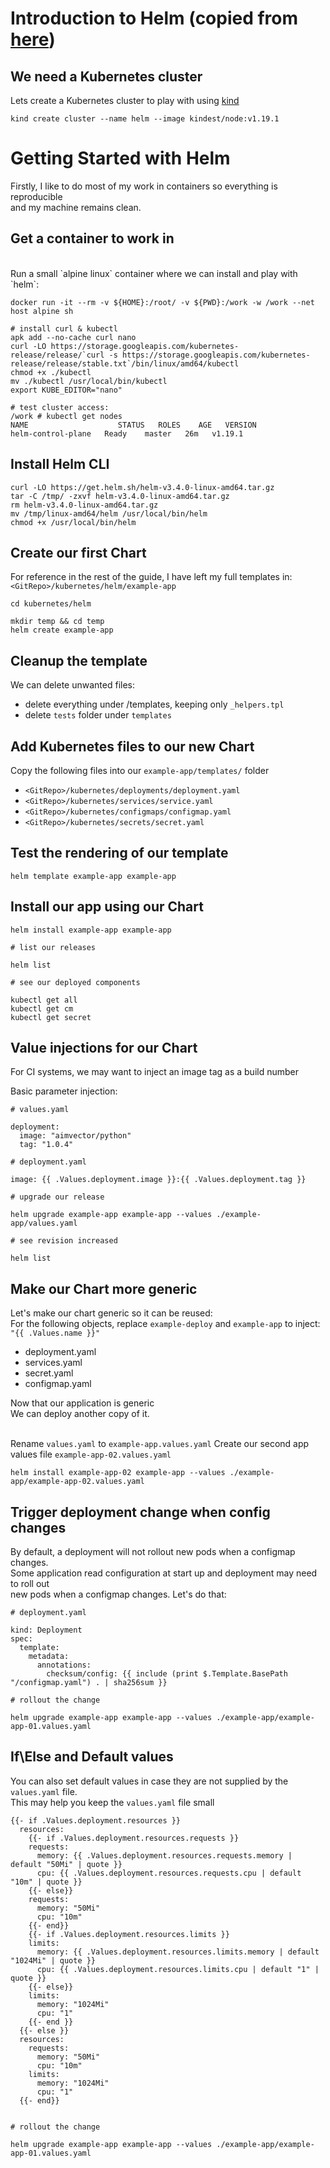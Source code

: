 # Introduction to Helm (copied from [here](https://github.com/marcel-dempers/docker-development-youtube-series/blob/master/kubernetes/helm/README.md))

## We need a Kubernetes cluster

Lets create a Kubernetes cluster to play with using [kind](https://kind.sigs.k8s.io/docs/user/quick-start/)

```
kind create cluster --name helm --image kindest/node:v1.19.1
```

# Getting Started with Helm

Firstly, I like to do most of my work in containers so everything is reproducible  <br/>
and my machine remains clean.

## Get a container to work in
<br/>
Run a small `alpine linux` container where we can install and play with `helm`: <br/>

```
docker run -it --rm -v ${HOME}:/root/ -v ${PWD}:/work -w /work --net host alpine sh

# install curl & kubectl
apk add --no-cache curl nano
curl -LO https://storage.googleapis.com/kubernetes-release/release/`curl -s https://storage.googleapis.com/kubernetes-release/release/stable.txt`/bin/linux/amd64/kubectl
chmod +x ./kubectl
mv ./kubectl /usr/local/bin/kubectl
export KUBE_EDITOR="nano"

# test cluster access:
/work # kubectl get nodes
NAME                    STATUS   ROLES    AGE   VERSION
helm-control-plane   Ready    master   26m   v1.19.1

```

## Install Helm CLI

```
curl -LO https://get.helm.sh/helm-v3.4.0-linux-amd64.tar.gz
tar -C /tmp/ -zxvf helm-v3.4.0-linux-amd64.tar.gz
rm helm-v3.4.0-linux-amd64.tar.gz
mv /tmp/linux-amd64/helm /usr/local/bin/helm
chmod +x /usr/local/bin/helm

```

## Create our first Chart

For reference in the rest of the guide, I have left my full templates in: <br/>
`<GitRepo>/kubernetes/helm/example-app`
```
cd kubernetes/helm

mkdir temp && cd temp
helm create example-app
```

## Cleanup the template 

We can delete unwanted files:

* delete everything under /templates, keeping only `_helpers.tpl`
* delete `tests` folder under `templates`

## Add Kubernetes files to our new Chart

Copy the following files into our `example-app/templates/` folder

* `<GitRepo>/kubernetes/deployments/deployment.yaml`
* `<GitRepo>/kubernetes/services/service.yaml`
* `<GitRepo>/kubernetes/configmaps/configmap.yaml`
* `<GitRepo>/kubernetes/secrets/secret.yaml`

## Test the rendering of our template

```
helm template example-app example-app
```

## Install our app using our Chart

```
helm install example-app example-app

# list our releases

helm list

# see our deployed components

kubectl get all
kubectl get cm
kubectl get secret
```
 
## Value injections for our Chart

For CI systems, we may want to inject an image tag as a build number <br/>

Basic parameter injection: <br/>

```
# values.yaml

deployment:
  image: "aimvector/python"
  tag: "1.0.4"

# deployment.yaml

image: {{ .Values.deployment.image }}:{{ .Values.deployment.tag }}

# upgrade our release

helm upgrade example-app example-app --values ./example-app/values.yaml

# see revision increased

helm list
```

## Make our Chart more generic

Let's make our chart generic so it can be reused: <br/>
For the following objects, replace `example-deploy` and `example-app` to inject: `"{{ .Values.name }}"`

* deployment.yaml
* services.yaml
* secret.yaml
* configmap.yaml

Now that our application is generic <br/>
We can deploy another copy of it.<br/>
<br/>

Rename `values.yaml` to `example-app.values.yaml`
Create our second app values file `example-app-02.values.yaml`

```
helm install example-app-02 example-app --values ./example-app/example-app-02.values.yaml
```

## Trigger deployment change when config changes

By default, a deployment will not rollout new pods when a configmap changes. <br/>
Some application read configuration at start up and deployment may need to roll out </br>
new pods when a configmap changes. Let's do that:

```
# deployment.yaml

kind: Deployment
spec:
  template:
    metadata:
      annotations:
        checksum/config: {{ include (print $.Template.BasePath "/configmap.yaml") . | sha256sum }}

# rollout the change

helm upgrade example-app example-app --values ./example-app/example-app-01.values.yaml
```

## If\Else and Default values

You can also set default values in case they are not supplied by the `values.yaml` file. <br/>
This may help you keep the `values.yaml` file small <br/>

```
{{- if .Values.deployment.resources }}
  resources:
    {{- if .Values.deployment.resources.requests }}
    requests:
      memory: {{ .Values.deployment.resources.requests.memory | default "50Mi" | quote }}
      cpu: {{ .Values.deployment.resources.requests.cpu | default "10m" | quote }}
    {{- else}}
    requests:
      memory: "50Mi"
      cpu: "10m"
    {{- end}}
    {{- if .Values.deployment.resources.limits }}
    limits:
      memory: {{ .Values.deployment.resources.limits.memory | default "1024Mi" | quote }}
      cpu: {{ .Values.deployment.resources.limits.cpu | default "1" | quote }}
    {{- else}}  
    limits:
      memory: "1024Mi"
      cpu: "1"
    {{- end }}
  {{- else }}
  resources:
    requests:
      memory: "50Mi"
      cpu: "10m"
    limits:
      memory: "1024Mi"
      cpu: "1"
  {{- end}} 


# rollout the change

helm upgrade example-app example-app --values ./example-app/example-app-01.values.yaml
```